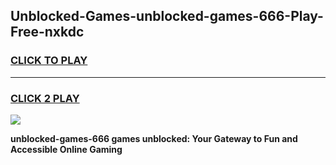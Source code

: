
## Unblocked-Games-unblocked-games-666-Play-Free-nxkdc
<h3>
<a href="https://premium76.site?title=unblocked-games-666&ref=15A">CLICK TO PLAY</a></h3>
<hr>

<h3>
<a href="https://premium76.site?title=unblocked-games-666&ref=15A">CLICK 2 PLAY</a>
  
</h3>

<a href="https://premium76.site?title=unblocked-games-666&ref=15A"><img src="https://clearcache.store/games.png"></a>


**unblocked-games-666 games unblocked: Your Gateway to Fun and Accessible Online Gaming**
